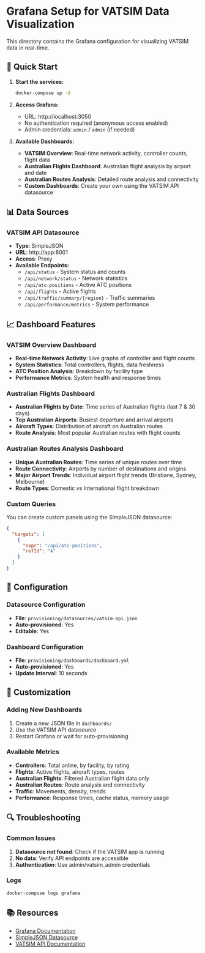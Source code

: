 # Grafana Setup for VATSIM Data Visualization

This directory contains the Grafana configuration for visualizing VATSIM data in real-time.

## 🚀 Quick Start

1. **Start the services:**
   ```bash
   docker-compose up -d
   ```

2. **Access Grafana:**
   - URL: http://localhost:3050
   - No authentication required (anonymous access enabled)
   - Admin credentials: `admin` / `admin` (if needed)

3. **Available Dashboards:**
   - **VATSIM Overview**: Real-time network activity, controller counts, flight data
   - **Australian Flights Dashboard**: Australian flight analysis by airport and date
   - **Australian Routes Analysis**: Detailed route analysis and connectivity
   - **Custom Dashboards**: Create your own using the VATSIM API datasource

## 📊 Data Sources

### VATSIM API Datasource
- **Type**: SimpleJSON
- **URL**: http://app:8001
- **Access**: Proxy
- **Available Endpoints:**
  - `/api/status` - System status and counts
  - `/api/network/status` - Network statistics
  - `/api/atc-positions` - Active ATC positions
  - `/api/flights` - Active flights
  - `/api/traffic/summary/{region}` - Traffic summaries
  - `/api/performance/metrics` - System performance

## 📈 Dashboard Features

### VATSIM Overview Dashboard
- **Real-time Network Activity**: Live graphs of controller and flight counts
- **System Statistics**: Total controllers, flights, data freshness
- **ATC Position Analysis**: Breakdown by facility type
- **Performance Metrics**: System health and response times

### Australian Flights Dashboard
- **Australian Flights by Date**: Time series of Australian flights (last 7 & 30 days)
- **Top Australian Airports**: Busiest departure and arrival airports
- **Aircraft Types**: Distribution of aircraft on Australian routes
- **Route Analysis**: Most popular Australian routes with flight counts

### Australian Routes Analysis Dashboard
- **Unique Australian Routes**: Time series of unique routes over time
- **Route Connectivity**: Airports by number of destinations and origins
- **Major Airport Trends**: Individual airport flight trends (Brisbane, Sydney, Melbourne)
- **Route Types**: Domestic vs International flight breakdown

### Custom Queries
You can create custom panels using the SimpleJSON datasource:

```json
{
  "targets": [
    {
      "expr": "/api/atc-positions",
      "refId": "A"
    }
  ]
}
```

## 🔧 Configuration

### Datasource Configuration
- **File**: `provisioning/datasources/vatsim-api.json`
- **Auto-provisioned**: Yes
- **Editable**: Yes

### Dashboard Configuration
- **File**: `provisioning/dashboards/dashboard.yml`
- **Auto-provisioned**: Yes
- **Update Interval**: 10 seconds

## 🎨 Customization

### Adding New Dashboards
1. Create a new JSON file in `dashboards/`
2. Use the VATSIM API datasource
3. Restart Grafana or wait for auto-provisioning

### Available Metrics
- **Controllers**: Total online, by facility, by rating
- **Flights**: Active flights, aircraft types, routes
- **Australian Flights**: Filtered Australian flight data only
- **Australian Routes**: Route analysis and connectivity
- **Traffic**: Movements, density, trends
- **Performance**: Response times, cache status, memory usage

## 🔍 Troubleshooting

### Common Issues
1. **Datasource not found**: Check if the VATSIM app is running
2. **No data**: Verify API endpoints are accessible
3. **Authentication**: Use admin/vatsim_admin credentials

### Logs
```bash
docker-compose logs grafana
```

## 📚 Resources
- [Grafana Documentation](https://grafana.com/docs/)
- [SimpleJSON Datasource](https://grafana.com/grafana/plugins/grafana-simple-json-datasource/)
- [VATSIM API Documentation](http://localhost:8001/docs) 